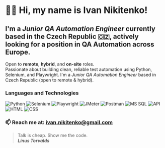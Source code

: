 # 👋🏼 Hi, my name is **Ivan Nikitenko**!
## I'm a *Junior QA Automation Engineer* currently based in the Czech Republic 🇨🇿, actively looking for a position in QA Automation across Europe.  
Open to **remote**, **hybrid**, and **on-site** roles.  
Passionate about building clean, reliable test automation using Python, Selenium, and Playwright. I'm a *Junior QA Automation Engineer* based in Czech Republic (open to remote & hybrid).
### Languages and Technologies
![Python](https://img.shields.io/badge/-Python-090909?style=for-the-badge&logo=python)
![Selenium](https://img.shields.io/badge/-Selenium-090909?style=for-the-badge&logo=selenium)
![Playwright](https://img.shields.io/badge/-Playwright-090909?style=for-the-badge&logo=microsoft)
![JMeter](https://img.shields.io/badge/-JMeter-090909?style=for-the-badge&logo=apachejmeter)
![Postman](https://img.shields.io/badge/-Postman-090909?style=for-the-badge&logo=postman)
![MS SQL](https://img.shields.io/badge/-MS--SQL-090909?style=for-the-badge&logo=microsoftsqlserver)
![API](https://img.shields.io/badge/-REST&#32;API-090909?style=for-the-badge)
![HTML](https://img.shields.io/badge/-HTML-090909?style=for-the-badge&logo=html5)
![CSS](https://img.shields.io/badge/-CSS-090909?style=for-the-badge&logo=css3)

### 📫 Reach me at: **ivan.nikitenko@gmail.com**

> Talk is cheap. Show me the code. <br/>
> ***Linus Torvalds***
